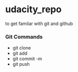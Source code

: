 # udacity_repo
to get familar with git and github
### Git Commands
* git clone
* git add
* git commit -m
* git push